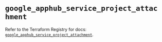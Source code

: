 # `google_apphub_service_project_attachment`

Refer to the Terraform Registry for docs: [`google_apphub_service_project_attachment`](https://registry.terraform.io/providers/hashicorp/google-beta/5.43.1/docs/resources/google_apphub_service_project_attachment).
